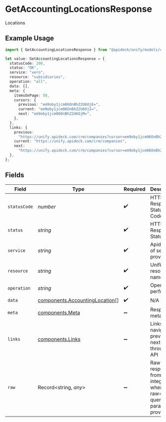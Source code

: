 # GetAccountingLocationsResponse

Locations

## Example Usage

```typescript
import { GetAccountingLocationsResponse } from "@apideck/unify/models/components";

let value: GetAccountingLocationsResponse = {
  statusCode: 200,
  status: "OK",
  service: "xero",
  resource: "subsidiaries",
  operation: "all",
  data: [],
  meta: {
    itemsOnPage: 50,
    cursors: {
      previous: "em9oby1jcm06OnBhZ2U6OjE=",
      current: "em9oby1jcm06OnBhZ2U6OjI=",
      next: "em9oby1jcm06OnBhZ2U6OjM=",
    },
  },
  links: {
    previous:
      "https://unify.apideck.com/crm/companies?cursor=em9oby1jcm06OnBhZ2U6OjE%3D",
    current: "https://unify.apideck.com/crm/companies",
    next:
      "https://unify.apideck.com/crm/companies?cursor=em9oby1jcm06OnBhZ2U6OjM",
  },
};
```

## Fields

| Field                                                                            | Type                                                                             | Required                                                                         | Description                                                                      | Example                                                                          |
| -------------------------------------------------------------------------------- | -------------------------------------------------------------------------------- | -------------------------------------------------------------------------------- | -------------------------------------------------------------------------------- | -------------------------------------------------------------------------------- |
| `statusCode`                                                                     | *number*                                                                         | :heavy_check_mark:                                                               | HTTP Response Status Code                                                        | 200                                                                              |
| `status`                                                                         | *string*                                                                         | :heavy_check_mark:                                                               | HTTP Response Status                                                             | OK                                                                               |
| `service`                                                                        | *string*                                                                         | :heavy_check_mark:                                                               | Apideck ID of service provider                                                   | xero                                                                             |
| `resource`                                                                       | *string*                                                                         | :heavy_check_mark:                                                               | Unified API resource name                                                        | subsidiaries                                                                     |
| `operation`                                                                      | *string*                                                                         | :heavy_check_mark:                                                               | Operation performed                                                              | all                                                                              |
| `data`                                                                           | [components.AccountingLocation](../../models/components/accountinglocation.md)[] | :heavy_check_mark:                                                               | N/A                                                                              |                                                                                  |
| `meta`                                                                           | [components.Meta](../../models/components/meta.md)                               | :heavy_minus_sign:                                                               | Response metadata                                                                |                                                                                  |
| `links`                                                                          | [components.Links](../../models/components/links.md)                             | :heavy_minus_sign:                                                               | Links to navigate to previous or next pages through the API                      |                                                                                  |
| `raw`                                                                            | Record<string, *any*>                                                            | :heavy_minus_sign:                                                               | Raw response from the integration when raw=true query param is provided          |                                                                                  |